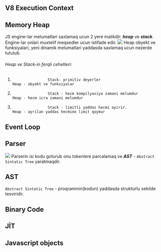 ## V8 Execution Context

## Memory Heap
JS engine-lar melumatlari saxlamaq ucun  2 yere malikdir: ***heap*** ve ***stack***.
Engine-lar onlari muxtelif meqsedler ucun istifade edir.
![](https://felixgerschau.com/static/b452488bd7eeac0405c48f164da6280d/5a190/stack-heap-pointers.png)
Heap obyekt ve funksiyalari, yeni dinamik melumatlari yaddasda saxlamaq ucun nezerde tutulub.
###### *Heap* ve *Stack*-in ferqli cehetleri:

1.                     Stack- primitiv deyerler                               Heap - obyekt ve funksiyalar      
2.                     Stack - hecm kompilyasiya zamani melumdur              Heap - hecm icra zamani melumdur   
3.                     Stack - limitli yaddas hecmi ayirir.                   Heap - ayrilan yaddas hecmine limit qoymur

## Event Loop
## Parser

![](https://miro.medium.com/proxy/1*ZIH_wjqDfZn6NRKsDi9mvA.png)
Parserin isi kodu goturub onu tokenlere parcalamaq ve ***AST*** - `Abstract Sintatic Tree` yaratmaqdir.

## AST
`Abstract Sintatic Tree` - proqrammin(kodun) yaddasda strukturlu sekilde tesviridir.

## Binary Code

## JİT
## Javascript objects